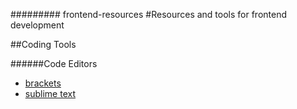 ######### frontend-resources
#Resources and tools for frontend development

##Coding Tools

######Code Editors

* [brackets](http://brackets.io/)
* [sublime text](http://www.sublimetext.com/)
